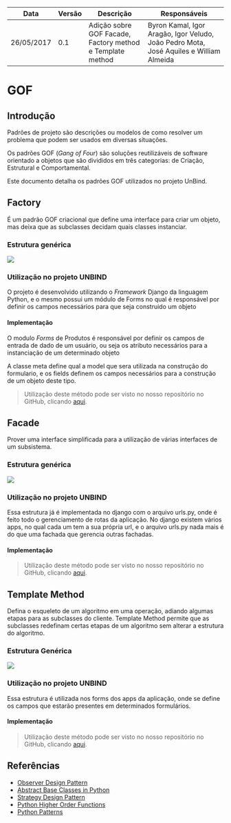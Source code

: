 | Data       | Versão | Descrição                                                 | Responsáveis                                                                           |
| ---------- | ------ | --------------------------------------------------------- | -------------------------------------------------------------------------------------- |
| 26/05/2017 | 0.1    | Adição sobre GOF Facade, Factory method e Template method | Byron Kamal, Igor Aragão, Igor Veludo, João Pedro Mota, José Aquiles e William Almeida |

# GOF

## Introdução

Padrões de projeto são descrições ou modelos de como resolver um problema que podem ser usados em diversas situações.

Os padrões GOF (<i>Gang of Four</i>) são soluções reutilizáveis de software orientado a objetos que são divididos em três categorias: de Criação, Estrutural e Comportamental.

Este documento detalha os padrões GOF utilizados no projeto UnBind.

## Factory

É um padrão GOF criacional que define uma interface para criar um objeto, mas deixa que as subclasses decidam quais classes instanciar.

### Estrutura genérica

![](https://sourcemaking.com/files/v2/content/patterns/Factory_Method.png)

### Utilização no projeto UNBIND

O projeto é desenvolvido utilizando o <i>Framework</i> Django da linguagem Python, e o mesmo possui um módulo de Forms no qual é responsável por definir os campos necessários para que seja construido um objeto

#### Implementação

O modulo <i>Forms</i> de Produtos é responsável por definir os campos de entrada de dado de um usuário, ou seja os atributo necessários para a instanciação de um determinado objeto

A classe meta define qual a model que sera utilizada na construção do formulario, e os fields definem os campos necessários para a construção de um objeto deste tipo.

> Utilização deste método pode ser visto no nosso repositório no GitHub, clicando [aqui](https://github.com/ads-unbind/unbind/commit/51841afbd71f0b0f10b134d73b99cba435334f6f).

## Facade

Prover uma interface simplificada para a utilização de várias interfaces de um subsistema.

### Estrutura genérica

![](https://sourcemaking.com/files/v2/content/patterns/Facade1.png)

### Utilização no projeto UNBIND

Essa estrutura já é implementada no django com o arquivo urls.py, onde é feito todo o gerenciamento de rotas da aplicação. No django existem vários apps, no qual cada um tem a sua própria url, e o arquivo urls.py nada mais é do que uma fachada que gerencia outras fachadas.

#### Implementação

> Utilização deste método pode ser visto no nosso repositório no GitHub, clicando [aqui](https://github.com/ads-unbind/unbind/commit/f327db5d6cb2c2a3648c88351718095dc3e9b20a).

## Template Method

Defina o esqueleto de um algoritmo em uma operação, adiando algumas etapas para as subclasses do cliente. Template Method permite que as subclasses redefinam certas etapas de um algoritmo sem alterar a estrutura do algoritmo.

### Estrutura Genérica

![](https://sourcemaking.com/files/v2/content/patterns/Template_Method.png)

### Utilização no projeto UNBIND

Essa estrutura é utilizada nos forms dos apps da aplicação, onde se define os campos que estarão presentes em determinados formulários.

#### Implementação

> Utilização deste método pode ser visto no nosso repositório no GitHub, clicando [aqui](https://github.com/ads-unbind/unbind/commit/d7a1ec6bf0fa87e6443e44cfb9baac54dfd0c3df).

## Referências

- [Observer Design Pattern](https://sourcemaking.com/design_patterns/observer)
- [Abstract Base Classes in Python](http://blog.thedigitalcatonline.com/blog/2016/04/03/abstract-base-classes-in-python/)
- [Strategy Design Pattern](https://sourcemaking.com/design_patterns/state)
- [Python Higher Order Functions](https://www.hackerearth.com/pt-br/practice/python/functional-programming/higher-order-functions-and-decorators/tutorial/)
- [Python Patterns](https://github.com/faif/python-patterns)
